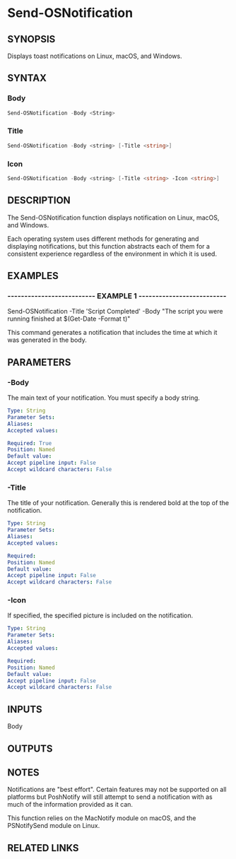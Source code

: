 # Send-OSNotification

## SYNOPSIS

Displays toast notifications on Linux, macOS, and Windows.

## SYNTAX

### Body

```powershell
Send-OSNotification -Body <String>
```

### Title

```powershell
Send-OSNotification -Body <string> [-Title <string>]
```

### Icon

```powershell
Send-OSNotification -Body <string> [-Title <string> -Icon <string>]
```

## DESCRIPTION

The Send-OSNotification function displays notification on Linux, macOS, and Windows.

Each operating system uses different methods for generating and displaying notifications, but this function abstracts
each of them for a consistent experience regardless of the environment in which it is used.

## EXAMPLES

### -------------------------- EXAMPLE 1 --------------------------

Send-OSNotification -Title 'Script Completed' -Body "The script you were running finished at $(Get-Date -Format t)"

This command generates a notification that includes the time at which it was generated in the body.

## PARAMETERS

### -Body

The main text of your notification. You must specify a body string.

```yaml
Type: String
Parameter Sets:
Aliases:
Accepted values:

Required: True
Position: Named
Default value:
Accept pipeline input: False
Accept wildcard characters: False
```

### -Title

The title of your notification. Generally this is rendered bold at the top of the notification.

```yaml
Type: String
Parameter Sets:
Aliases:
Accepted values:

Required:
Position: Named
Default value:
Accept pipeline input: False
Accept wildcard characters: False
```

### -Icon

If specified, the specified picture is included on the notification.

```yaml
Type: String
Parameter Sets:
Aliases:
Accepted values:

Required:
Position: Named
Default value:
Accept pipeline input: False
Accept wildcard characters: False
```

## INPUTS

Body

## OUTPUTS

## NOTES

Notifications are "best effort". Certain features may not be supported on all platforms but PoshNotify will still
attempt to send a notification with as much of the information provided as it can.

This function relies on the MacNotify module on macOS, and the PSNotifySend module on Linux.

## RELATED LINKS

